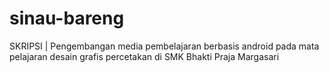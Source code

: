 # sinau-bareng
SKRIPSI | Pengembangan media pembelajaran berbasis android pada mata pelajaran desain grafis percetakan di SMK Bhakti Praja Margasari
